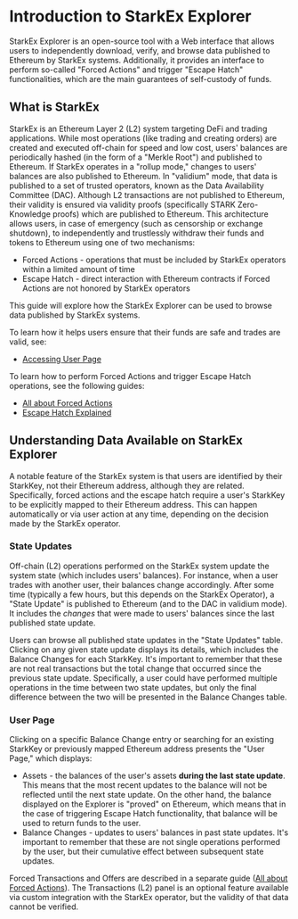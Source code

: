 # Introduction to StarkEx Explorer

StarkEx Explorer is an open-source tool with a Web interface that allows users to independently download, verify, and browse data published to Ethereum by StarkEx systems. Additionally, it provides an interface to perform so-called "Forced Actions" and trigger "Escape Hatch" functionalities, which are the main guarantees of self-custody of funds.

## What is StarkEx

StarkEx is an Ethereum Layer 2 (L2) system targeting DeFi and trading applications. While most operations (like trading and creating orders) are created and executed off-chain for speed and low cost, users' balances are periodically hashed (in the form of a "Merkle Root") and published to Ethereum. If StarkEx operates in a "rollup mode," changes to users' balances are also published to Ethereum. In "validium" mode, that data is published to a set of trusted operators, known as the Data Availability Committee (DAC). Although L2 transactions are not published to Ethereum, their validity is ensured via validity proofs (specifically STARK Zero-Knowledge proofs) which are published to Ethereum. This architecture allows users, in case of emergency (such as censorship or exchange shutdown), to independently and trustlessly withdraw their funds and tokens to Ethereum using one of two mechanisms:

- Forced Actions - operations that must be included by StarkEx operators within a limited amount of time
- Escape Hatch - direct interaction with Ethereum contracts if Forced Actions are not honored by StarkEx operators

This guide will explore how the StarkEx Explorer can be used to browse data published by StarkEx systems.

To learn how it helps users ensure that their funds are safe and trades are valid, see:

- [Accessing User Page](/tutorials/userpage)

To learn how to perform Forced Actions and trigger Escape Hatch operations, see the following guides:

- [All about Forced Actions](/tutorials/forcedactions)
- [Escape Hatch Explained](/tutorials/escapehatch)

## Understanding Data Available on StarkEx Explorer

A notable feature of the StarkEx system is that users are identified by their StarkKey, not their Ethereum address, although they are related. Specifically, forced actions and the escape hatch require a user's StarkKey to be explicitly mapped to their Ethereum address. This can happen automatically or via user action at any time, depending on the decision made by the StarkEx operator.

### State Updates

Off-chain (L2) operations performed on the StarkEx system update the system state (which includes users' balances). For instance, when a user trades with another user, their balances change accordingly. After some time (typically a few hours, but this depends on the StarkEx Operator), a "State Update" is published to Ethereum (and to the DAC in validium mode). It includes the _changes_ that were made to users' balances since the last published state update.

Users can browse all published state updates in the "State Updates" table. Clicking on any given state update displays its details, which includes the Balance Changes for each StarkKey. It's important to remember that these are not real transactions but the total change that occurred since the previous state update. Specifically, a user could have performed multiple operations in the time between two state updates, but only the final difference between the two will be presented in the Balance Changes table.

### User Page

Clicking on a specific Balance Change entry or searching for an existing StarkKey or previously mapped Ethereum address presents the "User Page," which displays:

- Assets - the balances of the user's assets **during the last state update**. This means that the most recent updates to the balance will not be reflected until the next state update. On the other hand, the balance displayed on the Explorer is "proved" on Ethereum, which means that in the case of triggering Escape Hatch functionality, that balance will be used to return funds to the user.
- Balance Changes - updates to users' balances in past state updates. It's important to remember that these are not single operations performed by the user, but their cumulative effect between subsequent state updates.

Forced Transactions and Offers are described in a separate guide ([All about Forced Actions](/tutorials/forcedactions)). The Transactions (L2) panel is an optional feature available via custom integration with the StarkEx operator, but the validity of that data cannot be verified.
